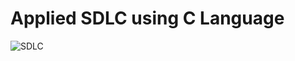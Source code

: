 # Applied SDLC using C Language
![SDLC](https://user-images.githubusercontent.com/75445117/114940896-11589880-9e60-11eb-9876-fb0a3f40631f.png)
